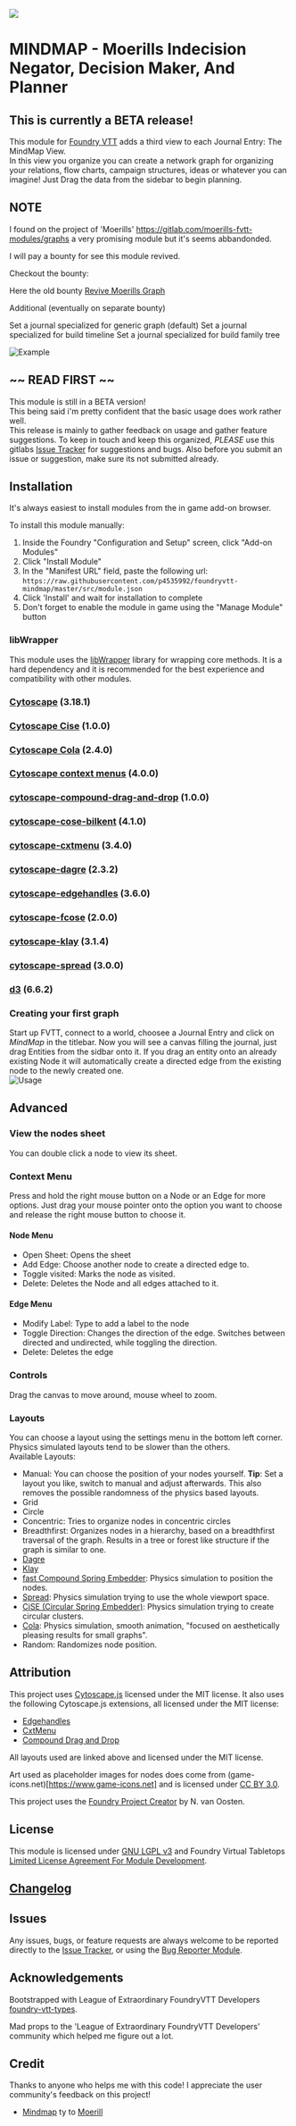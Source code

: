 ![](https://img.shields.io/badge/Foundry-v0.7.9-informational)

# **MINDMAP** - Moerills Indecision Negator, Decision Maker, And Planner

## This is currently a BETA release!

<!-- 
![FVTT Version](https://img.shields.io/badge/FVTT-%3E%3D%200.5.5-critical)  
[![LGPLv3](https://img.shields.io/badge/License-GNU%20LGPLv3-black?style=flat-square)](https://gitlab.com/moerills-fvtt-modules/Adnd5e/raw/master/LICENSE) 
[![PayPal](https://img.shields.io/badge/Donate-PayPal-blue?style=flat-square)](https://www.paypal.com/cgi-bin/webscr?cmd=_s-xclick&hosted_button_id=FYZ294SP2JBGS&source=url)   
-->


This module for [Foundry VTT](https://foundryvtt.com/) adds a third view to each Journal Entry: The MindMap View.  
In this view you organize you can create a network graph for organizing your relations, flow charts, campaign structures, ideas or whatever you can imagine! Just Drag the data from the sidebar to begin planning.

## NOTE

I found on the project of 'Moerills'
https://gitlab.com/moerills-fvtt-modules/graphs
a very promising module but it's seems abbandonded.

I will pay a bounty for see this module revived.

Checkout the bounty:

Here the old bounty [Revive Moerills Graph](https://trello.com/c/udLvgA6V/124-bounty-revive-moerills-graph)

Additional (eventually on separate bounty)

Set a journal specialized for generic graph (default)
Set a journal specialized for build timeline
Set a journal specialized for build family tree



![Example](./images/graph.jpg)
## ~~ READ FIRST ~~

This module is still in a BETA version!  
This being said i'm pretty confident that the basic usage does work rather well.  
This release is mainly to gather feedback on usage and gather feature suggestions.
To keep in touch and keep this organized, *PLEASE* use this gitlabs [Issue Tracker](https://github.com/p4535992/foundryvtt-mindmap/issues) for suggestions and bugs. Also before you submit an issue or suggestion, make sure its not submitted already.  

## Installation

It's always easiest to install modules from the in game add-on browser.

To install this module manually:
1.  Inside the Foundry "Configuration and Setup" screen, click "Add-on Modules"
2.  Click "Install Module"
3.  In the "Manifest URL" field, paste the following url:
`https://raw.githubusercontent.com/p4535992/foundryvtt-mindmap/master/src/module.json`
4.  Click 'Install' and wait for installation to complete
5.  Don't forget to enable the module in game using the "Manage Module" button

### libWrapper

This module uses the [libWrapper](https://github.com/ruipin/fvtt-lib-wrapper) library for wrapping core methods. It is a hard dependency and it is recommended for the best experience and compatibility with other modules.

### [Cytoscape](https://github.com/cytoscape/cytoscape.js) (3.18.1)

### [Cytoscape Cise](https://github.com/iVis-at-Bilkent/cytoscape.js-cise) (1.0.0)

### [Cytoscape Cola](https://github.com/cytoscape/cytoscape.js-cola) (2.4.0)

### [Cytoscape context menus](https://github.com/iVis-at-Bilkent/cytoscape.js-context-menus) (4.0.0)

### [cytoscape-compound-drag-and-drop](https://github.com/cytoscape/cytoscape.js-compound-drag-and-drop) (1.0.0)

### [cytoscape-cose-bilkent](https://github.com/cytoscape/cytoscape.js-cose-bilkent) (4.1.0)

### [cytoscape-cxtmenu](https://github.com/cytoscape/cytoscape.js-cxtmenu) (3.4.0)

### [cytoscape-dagre](https://github.com/cytoscape/cytoscape.js-dagre) (2.3.2)

### [cytoscape-edgehandles](https://github.com/cytoscape/cytoscape.js-edgehandles) (3.6.0)

### [cytoscape-fcose](https://github.com/iVis-at-Bilkent/cytoscape.js-fcose) (2.0.0)

### [cytoscape-klay](https://github.com/cytoscape/cytoscape.js-klay) (3.1.4)

### [cytoscape-spread](https://github.com/cytoscape/cytoscape.js-spread) (3.0.0)

### [d3](https://github.com/d3/d3) (6.6.2)

### Creating your first graph
Start up FVTT, connect to a world, choosee a Journal Entry and click on *MindMap* in the titlebar. Now you will see a canvas filling the journal, just drag Entities from the sidbar onto it. If you drag an entity onto an already existing Node it will automatically create a directed edge from the existing node to the newly created one.  
![Usage](./images/first_steps.gif)

## Advanced

### View the nodes sheet
You can double click a node to view its sheet.

### Context Menu
Press and hold the right mouse button on a Node or an Edge for more options. Just drag your mouse pointer onto the option you want to choose and release the right mouse button to choose it.  

#### Node Menu
* Open Sheet: Opens the sheet
* Add Edge: Choose another node to create a directed edge to.
* Toggle visited: Marks the node as visited.
* Delete: Deletes the Node and all edges attached to it.

#### Edge Menu
* Modify Label: Type to add a label to the node
* Toggle Direction: Changes the direction of the edge. Switches between directed and undirected, while toggling the direction.
* Delete: Deletes the edge

### Controls
Drag the canvas to move around, mouse wheel to zoom.

### Layouts
You can choose a layout using the settings menu in the bottom left corner. Physics simulated layouts tend to be slower than the others.  
Available Layouts:
* Manual: You can choose the position of your nodes yourself. **Tip**: Set a layout you like, switch to manual and adjust afterwards. This also removes the possible randomness of the physics based layouts.
* Grid
* Circle
* Concentric: Tries to organize nodes in concentric circles
* Breadthfirst: Organizes nodes in a hierarchy, based on a breadthfirst traversal of the graph. Results in a tree or forest like structure if the graph is similar to one.
* [Dagre](https://github.com/cytoscape/cytoscape.js-dagre)
* [Klay](https://github.com/cytoscape/cytoscape.js-klay)
* [fast Compound Spring Embedder](https://github.com/iVis-at-Bilkent/cytoscape.js-fcose): Physics simulation to position the nodes.
* [Spread](https://github.com/cytoscape/cytoscape.js-spread): Physics simulation trying to use the whole viewport space.
* [CiSE (Circular Spring Embedder)](https://github.com/iVis-at-Bilkent/cytoscape.js-cise): Physics simulation trying to create circular clusters.
* [Cola](https://github.com/cytoscape/cytoscape.js-cola): Physics simulation, smooth animation, "focused on aesthetically pleasing results for small graphs".
* Random: Randomizes node position.


## Attribution
This project uses [Cytoscape.js](https://js.cytoscape.org/) licensed under the MIT license. It also uses the following Cytoscape.js extensions, all licensed under the MIT license:
* [Edgehandles](https://github.com/cytoscape/cytoscape.js-edgehandles)
* [CxtMenu](https://github.com/cytoscape/cytoscape.js-cxtmenu)
* [Compound Drag and Drop](https://github.com/cytoscape/cytoscape.js-compound-drag-and-drop)

All layouts used are linked above and licensed under the MIT license.

Art used as placeholder images for nodes does come from (game-icons.net)[https://www.game-icons.net] and is licensed under [CC BY 3.0](https://creativecommons.org/licenses/by/3.0/).

This project uses the [Foundry Project Creator](https://gitlab.com/foundry-projects/foundry-pc/create-foundry-project) by N. van Oosten. 

## License
This module is licensed under [GNU LGPL v3](https://raw.githubusercontent.com/p4535992/foundryvtt-mindmap/master/LICENSE) and Foundry Virtual Tabletops [Limited License Agreement For Module Development](https://foundryvtt.com/article/license/).

## [Changelog](./changelog.md)

## Issues

Any issues, bugs, or feature requests are always welcome to be reported directly to the [Issue Tracker](https://github.com/p4535992/foundryvtt-mindmap/issues ), or using the [Bug Reporter Module](https://foundryvtt.com/packages/bug-reporter/).

## Acknowledgements

Bootstrapped with League of Extraordinary FoundryVTT Developers  [foundry-vtt-types](https://github.com/League-of-Foundry-Developers/foundry-vtt-types).

Mad props to the 'League of Extraordinary FoundryVTT Developers' community which helped me figure out a lot.

## Credit

Thanks to anyone who helps me with this code! I appreciate the user community's feedback on this project!

- [Mindmap](https://gitlab.com/moerills-fvtt-modules/graphs) ty to [Moerill](https://github.com/Moerill/)
